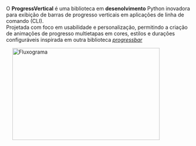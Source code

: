 O **ProgressVertical** é uma biblioteca  em __desenolvimento__ Python inovadora para exibição de barras de progresso verticais em aplicações de linha de comando (CLI).       
Projetada com foco em usabilidade e personalização, permitindo a criação de animações de progresso multietapas em cores, estilos e durações configuráveis inspirada em outra
biblioteca [_progressbar_](https://pypi.org/project/progressbar/)



ㅤ <img src="https://cdn.pixabay.com/photo/2025/04/14/20/46/20-46-21-815_960_720.png" alt="Fluxograma" width="400" height="250" />

